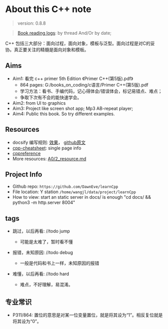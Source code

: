 # About this C++ note

> version: 0.8.8

> [Book reading logs](Z1/2_reading_logs.md): by thread And/Or by date;


C++ 包括三大部分：面向过程，面向对象，模板与泛型。面向过程是对C的妥协。真正要关注的精髓是面向对象和模板。


## Aims
* Aim1: 看完 c++ primer 5th Edition 《Primer C++(第5版).pdf》
    - 864 pages: G:/books_on_coding/c语言/Primer C++(第5版).pdf
    - 学习方法：看书、手编代码，记心得体会/错误体会，标记易错点、难点；
    - 争取下次有不会的能快速学会。
* Aim2: from UI to graphics
* Aim3: Project like screen shot app; Mp3 AB-repeat player; 
* Aim4: Public this book. So try different examples.





## Resources
* docsify 编写规则: [效果](https://docsify.js.org/#/custom-navbar)， [github原文](https://github.com/docsifyjs/docsify/blob/develop/docs/custom-navbar.md?plain=1)
* [cpp-cheatsheet](https://github.com/mortennobel/cpp-cheatsheet): single page info
* [cppreference](https://en.cppreference.com/w/)
* More resources: [A0/2_resource.md](/A0/2_resource.md)





## Project Info
- Github repo: `https://github.com/DawnEve/learnCpp`
- File location: Y station `/home/wangjl/data/project/learnCpp` 
- How to view: start an static server in docs/ is enough "cd docs/ && python3 -m http.server 8004"





## tags

- 跳过，以后再看: //todo jump
    * 可能是太难了，暂时看不懂

- 报错，未知原因: //todo debug
    * 一般是代码和书上一样，未知原因的报错

- 难懂，以后再看: //todo hard
    * 难点，不好理解，易混淆。




## 专业常识

- P311/864: 置位的意思是对某一位变量置位，就是将其设为“1”。相反复位就是将其设为“0”。



